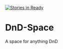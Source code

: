 [![Stories in Ready](https://badge.waffle.io/bryanlvenable/DnD-Space.png?label=ready&title=Ready)](https://waffle.io/bryanlvenable/DnD-Space)
# DnD-Space
A space for anything DnD
